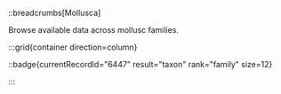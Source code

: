 ::breadcrumbs[Mollusca]

Browse available data across mollusc families.

:::grid{container direction=column}

::badge{currentRecordId="6447" result="taxon" rank="family" size=12}

:::
